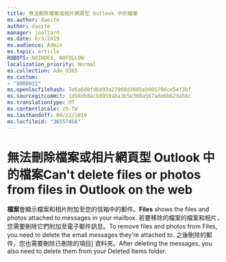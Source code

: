 ```yaml
---
title: 無法刪除檔案或相片網頁型 Outlook 中的檔案
ms.author: daeite
author: daeite
manager: joallard
ms.date: 6/3/2019
ms.audience: Admin
ms.topic: article
ROBOTS: NOINDEX, NOFOLLOW
localization_priority: Normal
ms.collection: Adm_O365
ms.custom:
- "8000031"
ms.openlocfilehash: 7e6a6d0fd6493a27908d3885eb90570dce54f3bf
ms.sourcegitcommit: 1d98db8acb9959aba3b5e308a567ade6b62da56c
ms.translationtype: MT
ms.contentlocale: zh-TW
ms.lasthandoff: 08/22/2019
ms.locfileid: "36557456"
---
```

# <a name="cant-delete-files-or-photos-from-files-in-outlook-on-the-web"></a><span data-ttu-id="2f166-102">無法刪除檔案或相片網頁型 Outlook 中的檔案</span><span class="sxs-lookup"><span data-stu-id="2f166-102">Can't delete files or photos from files in Outlook on the web</span></span>

<span data-ttu-id="2f166-103">**檔案**會顯示檔案和相片附加至您的信箱中的郵件。</span><span class="sxs-lookup"><span data-stu-id="2f166-103">**Files** shows the files and photos attached to messages in your mailbox.</span></span> <span data-ttu-id="2f166-104">若要移除的檔案的檔案和相片，您需要刪除它們附加至電子郵件訊息。</span><span class="sxs-lookup"><span data-stu-id="2f166-104">To remove files and photos from Files, you need to delete the email messages they're attached to.</span></span> <span data-ttu-id="2f166-105">之後刪除的郵件，您也需要刪除已刪除的項目] 資料夾。</span><span class="sxs-lookup"><span data-stu-id="2f166-105">After deleting the messages, you also need to delete them from your Deleted Items folder.</span></span>